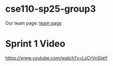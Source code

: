 # cse110-sp25-group3
Our team page: [team page](/admin/team.md)

# Sprint 1 Video
https://www.youtube.com/watch?v=LzCrVnSijeY 
